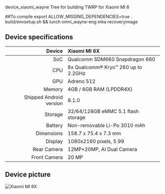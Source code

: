 device_xiaomi_wayne
Tree for building TWRP for Xiaomi MI 6

##To compile
export ALLOW_MISSING_DEPENDENCIES=true
. build/envsetup.sh && lunch omni_wayne-eng
mka recoveryimage
## Device specifications

| Device       | Xiaomi MI 6X         |
| -----------: | :---------------------------------------------- |
| SoC          | Qualcomm SDM660 Snapdragon 660                  |
| CPU          | 8x Qualcomm® Kryo™ 260 up to 2.2GHz             |
| GPU          | Adreno 512                                      |
| Memory       | 4GB / 6GB RAM (LPDDR4X)                   |
| Shipped Android version | 8.1.0                           	 |
| Storage      | 32/64/128GB eMMC 5.1 flash storage              |
| Battery      | Non-removable Li-Po 3010 mAh               	 |
| Dimensions   | 158.7 x 75.4 x 7.3 mm	                         |
| Display      | 1080x2160 pixels, 5.99    						 |
Rear Camera    | 12MP+20MP, AI Dual Camera
Front Camera   | 20 MP

## Device picture

![Xiaomi MI 6X](https://cdn.cnbj0.fds.api.mi-img.com/b2c-mimall-media/a4842f9afc615164af83c2088a412fc0.jpg "Xiaomi MI 6X")